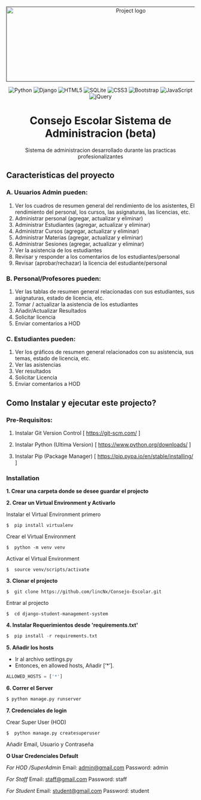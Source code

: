 
<p align="center">
  <a href="" rel="noopener">
 <img width=650px height=200px src="https://imgur.com/IillnvW.png" alt="Project logo"></a>
</p>

<div align="center">

![Python](https://img.shields.io/badge/python-3670A0?style=for-the-badge&logo=python&logoColor=ffdd54)
![Django](https://img.shields.io/badge/django-%23092E20.svg?style=for-the-badge&logo=django&logoColor=white)
![HTML5](https://img.shields.io/badge/html5-%23E34F26.svg?style=for-the-badge&logo=html5&logoColor=white)
![SQLite](https://img.shields.io/badge/sqlite-%2307405e.svg?style=for-the-badge&logo=sqlite&logoColor=white)
![CSS3](https://img.shields.io/badge/css3-%231572B6.svg?style=for-the-badge&logo=css3&logoColor=white)
![Bootstrap](https://img.shields.io/badge/bootstrap-%23563D7C.svg?style=for-the-badge&logo=bootstrap&logoColor=white)
![JavaScript](https://img.shields.io/badge/javascript-%23323330.svg?style=for-the-badge&logo=javascript&logoColor=%23F7DF1E)
![jQuery](https://img.shields.io/badge/jquery-%230769AD.svg?style=for-the-badge&logo=jquery&logoColor=white)



</div>

<h1 align="center">Consejo Escolar Sistema de Administracion (beta)</h1>
<p align="center">
Sistema de administracion desarrollado durante las practicas profesionalizantes 
</p>

## Caracteristicas del proyecto

### A. Usuarios Admin pueden:
1. Ver los cuadros de resumen general del rendimiento de los asistentes, El rendimiento del personal, los cursos, las asignaturas, las licencias, etc.
2. Administrar personal (agregar, actualizar y eliminar)
3. Administrar Estudiantes (agregar, actualizar y eliminar)
4. Administrar Cursos (agregar, actualizar y eliminar)
5. Administrar Materias (agregar, actualizar y eliminar)
6. Administrar Sesiones (agregar, actualizar y eliminar)
7. Ver la asistencia de los estudiantes 
8. Revisar y responder a los comentarios de los estudiantes/personal
9. Revisar (aprobar/rechazar) la licencia del estudiante/personal

### B. Personal/Profesores pueden:
1. Ver las tablas de resumen general relacionadas con sus estudiantes, sus asignaturas, estado de licencia, etc.
2. Tomar / actualizar la asistencia de los estudiantes
3. Añadir/Actualizar Resultados
4. Solicitar licencia
5. Enviar comentarios a HOD

### C. Estudiantes pueden:
1. Ver los gráficos de resumen general relacionados con su asistencia, sus temas, estado de licencia, etc.
2. Ver las asistencias
3. Ver resultados
4. Solicitar Licencia
5. Enviar comentarios a HOD


## Como Instalar y ejecutar este projecto?

### Pre-Requisitos:
1. Instalar Git Version Control
[ https://git-scm.com/ ]

2. Instalar Python (Ultima Version)
[ https://www.python.org/downloads/ ]

3. Instalar Pip (Package Manager)
[ https://pip.pypa.io/en/stable/installing/ ]


### Installation
**1. Crear una carpeta donde se desee guardar el projecto**

**2. Crear un Virtual Environment y Activarlo**

Instalar el Virtual Environment primero
```
$  pip install virtualenv
```

Crear el Virtual Environment

```
$  python -m venv venv
```


Activar el Virtual Environment


```
$  source venv/scripts/activate
```



**3. Clonar el projecto**
```
$  git clone https://github.com/lincNx/Consejo-Escolar.git
```

 Entrar al projecto
```
$  cd django-student-management-system
```

**4. Instalar Requerimientos desde 'requirements.txt'**
```python
$  pip install -r requirements.txt
```

**5. Añadir los hosts**

- Ir al archivo settings.py  
- Entonces, en allowed hosts, Añadir [‘*’]. 
```python
ALLOWED_HOSTS = ['*']
```



**6. Correr el Server**

```python
$ python manage.py runserver
```

**7. Credenciales de login**

Crear Super User (HOD)
```
$  python manage.py createsuperuser
```
 Añadir Email, Usuario y Contraseña

**O Usar Credenciales Default**

*For HOD /SuperAdmin*
Email: admin@gmail.com
Password: admin

*For Staff*
Email: staff@gmail.com
Password: staff

*For Student*
Email: student@gmail.com
Password: student

